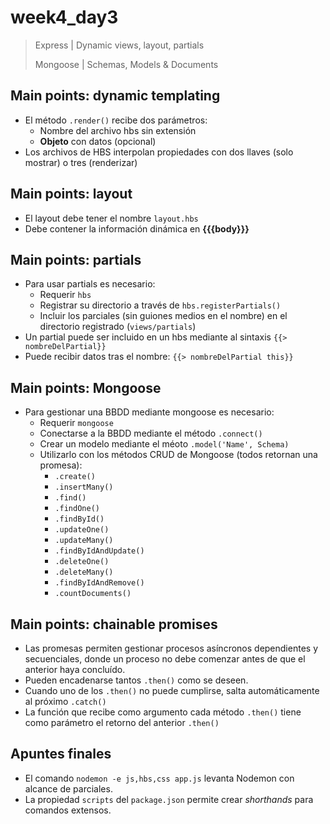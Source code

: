 # week4_day3

> Express | Dynamic views, layout, partials
>
> Mongoose | Schemas, Models & Documents

## Main points: dynamic templating

- El método `.render()` recibe dos parámetros:
  * Nombre del archivo hbs sin extensión
  * **Objeto** con datos (opcional)
- Los archivos de HBS interpolan propiedades con dos llaves (solo mostrar) o tres (renderizar)


## Main points: layout

- El layout debe tener el nombre `layout.hbs`
- Debe contener la información dinámica en **{{{body}}}**


## Main points: partials

- Para usar partials es necesario:
  * Requerir `hbs`
  * Registrar su directorio a través de `hbs.registerPartials()`
  * Incluir los parciales (sin guiones medios en el nombre) en el directorio registrado (`views/partials`)
- Un partial puede ser incluido en un hbs mediante al sintaxis `{{> nombreDelPartial}}`
- Puede recibir datos tras el nombre: `{{> nombreDelPartial this}}`


## Main points: Mongoose

- Para gestionar una BBDD mediante mongoose es necesario:
  * Requerir `mongoose`
  * Conectarse a la BBDD mediante el método `.connect()`
  * Crear un modelo mediante el méoto `.model('Name', Schema)`
  * Utilizarlo con los métodos CRUD de Mongoose (todos retornan una promesa):
    * `.create()`
    * `.insertMany()`
    * `.find()`
    * `.findOne()`
    * `.findById()`
    * `.updateOne()`
    * `.updateMany()`
    * `.findByIdAndUpdate()`
    * `.deleteOne()`
    * `.deleteMany()`
    * `.findByIdAndRemove()`
    * `.countDocuments()`
    

## Main points: chainable promises

- Las promesas permiten gestionar procesos asíncronos dependientes y secuenciales, donde un proceso no debe comenzar antes de que el anterior haya concluído.
- Pueden encadenarse tantos `.then()` como se deseen.
- Cuando uno de los `.then()` no puede cumplirse, salta automáticamente al próximo `.catch()`
- La función que recibe como argumento cada método `.then()` tiene como parámetro el retorno del anterior `.then()`

## Apuntes finales

- El comando `nodemon -e js,hbs,css app.js` levanta Nodemon con alcance de parciales.
- La propiedad `scripts` del `package.json` permite crear *shorthands* para comandos extensos.
